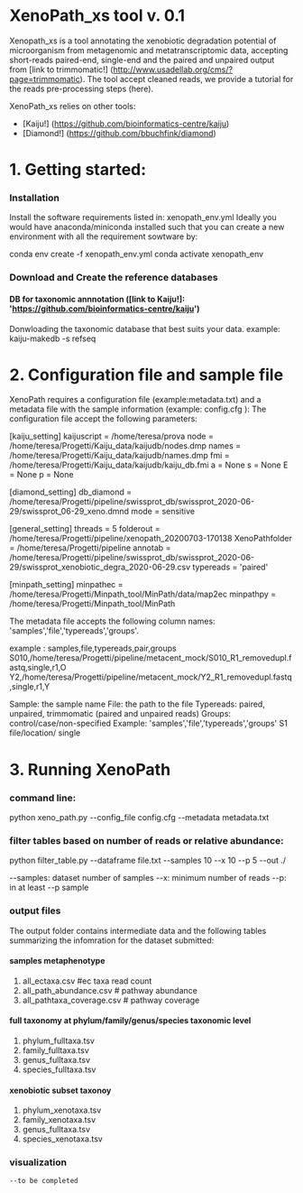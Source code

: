 # XenoPath_xs tool v. 0.1

Xenopath_xs is a tool annotating the xenobiotic degradation potential of microorganism from metagenomic and metatranscriptomic data, accepting short-reads paired-end, single-end and the paired and unpaired output from [link to trimmomatic!] (http://www.usadellab.org/cms/?page=trimmomatic).
The tool accept cleaned reads, we provide a tutorial for the reads pre-processing steps (here).

XenoPath_xs relies on other tools:
 - [Kaiju!] (https://github.com/bioinformatics-centre/kaiju)
 - [Diamond!] (https://github.com/bbuchfink/diamond)





# 1. Getting started: 

### Installation 
Install the software requirements listed in: xenopath_env.yml
Ideally you would have anaconda/miniconda installed such that you can create a new environment with all the requirement sowtware 
by: 

conda env create -f xenopath_env.yml
conda activate xenopath_env

### Download and Create the reference databases

#### DB for taxonomic annnotation ([link to Kaiju!]: 'https://github.com/bioinformatics-centre/kaiju')

Donwloading the taxonomic database that best suits your data. 
example: 
    kaiju-makedb -s refseq 
    

# 2. Configuration file and sample file
XenoPath requires a configuration file (example:metadata.txt) and a metadata file with the sample information (example: config.cfg ): 
The configuration file accept the following parameters: 

\[kaiju_setting]
kaijuscript = /home/teresa/prova
node = /home/teresa/Progetti/Kaiju_data/kaijudb/nodes.dmp
names = /home/teresa/Progetti/Kaiju_data/kaijudb/names.dmp
fmi =  /home/teresa/Progetti/Kaiju_data/kaijudb/kaiju_db.fmi
a = None
s = None
E = None
p = None

\[diamond_setting]
db_diamond = /home/teresa/Progetti/pipeline/swissprot_db/swissprot_2020-06-29/swissprot_06-29_xeno.dmnd
mode = sensitive

\[general_setting]
threads = 5
folderout = /home/teresa/Progetti/pipeline/xenopath_20200703-170138
XenoPathfolder = /home/teresa/Progetti/pipeline
annotab = /home/teresa/Progetti/pipeline/swissprot_db/swissprot_2020-06-29/swissprot_xenobiotic_degra_2020-06-29.csv
typereads = 'paired'

\[minpath_setting]
minpathec = /home/teresa/Progetti/Minpath_tool/MinPath/data/map2ec
minpathpy = /home/teresa/Progetti/Minpath_tool/MinPath

The metadata file accepts the following column names: 'samples','file','typereads','groups'.
    
example : 
samples,file,typereads,pair,groups
S010,/home/teresa/Progetti/pipeline/metacent_mock/S010_R1_removedupl.fastq,single,r1,O
Y2,/home/teresa/Progetti/pipeline/metacent_mock/Y2_R1_removedupl.fastq,single,r1,Y
    
Sample: the sample name
File: the path to the file
Typereads: paired, unpaired, trimmomatic (paired and unpaired reads)
Groups: control/case/non-specified
Example: 
'samples','file','typereads','groups'
S1  file/location/ single 

# 3. Running XenoPath 
    
### command line:
python xeno_path.py --config_file config.cfg --metadata metadata.txt
    
### filter tables based on number of reads or relative abundance: 
python filter_table.py --dataframe file.txt --samples 10 --x 10 --p 5 --out ./
    
--samples: dataset number of samples
--x: minimum number of reads
--p: in at least --p sample
    
### output files
The output folder contains intermediate data and the following tables summarizing the infomration for the dataset submitted: 
#### samples metaphenotype
1. all_ectaxa.csv #ec taxa read count 
1. all_path_abundance.csv #  pathway abundance
1. all_pathtaxa_coverage.csv # pathway coverage 
    
#### full taxonomy at phylum/family/genus/species taxonomic level
1. phylum_fulltaxa.tsv  
1. family_fulltaxa.tsv
1. genus_fulltaxa.tsv
1. species_fulltaxa.tsv
    
#### xenobiotic subset taxonoy
1. phylum_xenotaxa.tsv
1. family_xenotaxa.tsv       
1. genus_fulltaxa.tsv
1. species_xenotaxa.tsv
   

    
### visualization 
    
    --to be completed
    
    

